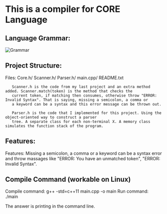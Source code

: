 # This is a compiler for CORE Language

## Language Grammar:

![Grammar](https://raw.githubusercontent.com/GeneralJin1024/MarioHasToDie/master/Grammar/Language-Grammar.png)

## Project Structure:
Files: Core.h/ Scanner.h/ Parser.h/ main.cpp/ README.txt   

       Scanner.h is the code from my last project and an extra method added. Scanner.match(token) is the method that checks the
       current token, if matching then consumes, otherwise throw "ERROR: Invalid Syntax". That is saying, missing a semicolon, a comma or
       a keyword can be a syntax and this error message can be thrown out.   
       
       Parser.h is the code that I implemented for this project. Using the object-oriented way to construct a parser
       tree. A separate class for each non-terminal X. A memory class simulates the function stack of the program.      

## Features:
Features: Missing a semicolon, a comma or a keyword can be a syntax error and throw massages like "ERROR: You have an unmatched token", "ERROR: Invalid Syntax".

## Compile Command (workable on Linux)
Compile command: g++ -std=c++11 main.cpp -o main
Run command: ./main <inputFileName>

The answer is printing in the command line.
